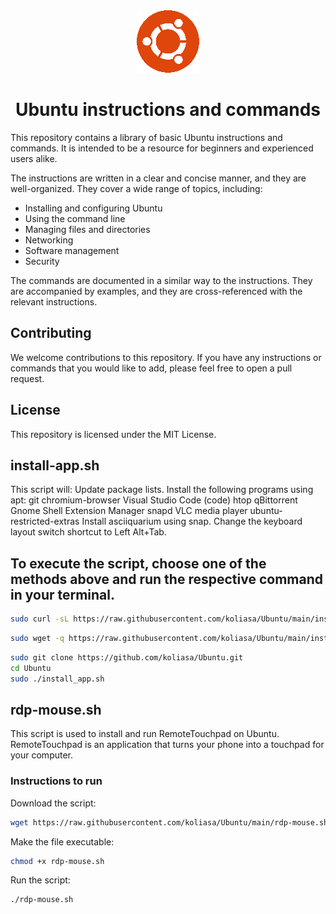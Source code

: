 <div align="center">
  <img src="https://github.com/koliasa/Ubuntu/blob/main/images/ubuntu.png" alt="Ubuntu logo">


# Ubuntu instructions and commands
</div>
This repository contains a library of basic Ubuntu instructions and commands. It is intended to be a resource for beginners and experienced users alike.

The instructions are written in a clear and concise manner, and they are well-organized. They cover a wide range of topics, including:

* Installing and configuring Ubuntu
* Using the command line
* Managing files and directories
* Networking
* Software management
* Security

The commands are documented in a similar way to the instructions. They are accompanied by examples, and they are cross-referenced with the relevant instructions.

## Contributing

We welcome contributions to this repository. If you have any instructions or commands that you would like to add, please feel free to open a pull request.

## License

This repository is licensed under the MIT License.


## install-app.sh

This script will:
Update package lists.
Install the following programs using apt:
git
chromium-browser
Visual Studio Code (code)
htop
qBittorrent
Gnome Shell Extension Manager
snapd
VLC media player
ubuntu-restricted-extras
Install asciiquarium using snap.
Change the keyboard layout switch shortcut to Left Alt+Tab.

## To execute the script, choose one of the methods above and run the respective command in your terminal.
```bash
sudo curl -sL https://raw.githubusercontent.com/koliasa/Ubuntu/main/install-app.sh | bash
```
```bash
sudo wget -q https://raw.githubusercontent.com/koliasa/Ubuntu/main/install-app.sh -O - | bash
```
```bash
sudo git clone https://github.com/koliasa/Ubuntu.git
cd Ubuntu
sudo ./install_app.sh
```

## rdp-mouse.sh

This script is used to install and run RemoteTouchpad on Ubuntu. RemoteTouchpad is an application that turns your phone into a touchpad for your computer.

### Instructions to run
Download the script:
```bash
wget https://raw.githubusercontent.com/koliasa/Ubuntu/main/rdp-mouse.sh -O rdp-mouse.sh
```
Make the file executable:
```bash
chmod +x rdp-mouse.sh
```
Run the script:
```bash
./rdp-mouse.sh
```
